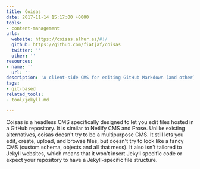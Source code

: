 ```yaml
---
title: Coisas
date: 2017-11-14 15:17:00 +0000
tools:
- content-management
urls:
  website: https://coisas.alhur.es/#!/
  github: https://github.com/fiatjaf/coisas
  twitter: ''
  other: ''
resources:
- name: ''
  url: ''
description: 'A client-side CMS for editing GitHub Markdown (and other) files. '
tags:
- git-based
related_tools:
- tool/jekyll.md

---
```

Coisas is a headless CMS specifically designed to let you edit files hosted in a GitHub repository. It is similar to Netlify CMS and Prose. Unlike existing alternatives, coisas doesn't try to be a multipurpose CMS. It still lets you edit, create, upload, and browse files, but doesn't try to look like a fancy CMS (custom schema, objects and all that mess). It also isn't tailored to Jekyll websites, which means that it won't insert Jekyll specific code or expect your repository to have a Jekyll-specific file structure.